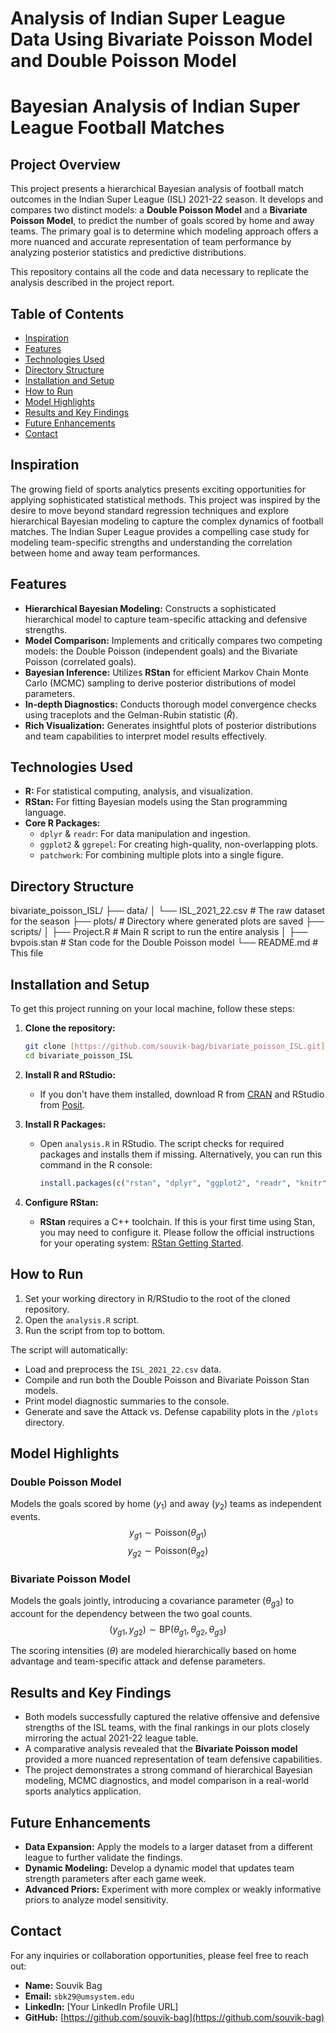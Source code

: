 # Analysis of Indian Super League Data Using Bivariate Poisson Model and Double Poisson Model

# Bayesian Analysis of Indian Super League Football Matches

## Project Overview

This project presents a hierarchical Bayesian analysis of football match outcomes in the Indian Super League (ISL) 2021-22 season. It develops and compares two distinct models: a **Double Poisson Model** and a **Bivariate Poisson Model**, to predict the number of goals scored by home and away teams. The primary goal is to determine which modeling approach offers a more nuanced and accurate representation of team performance by analyzing posterior statistics and predictive distributions.

This repository contains all the code and data necessary to replicate the analysis described in the project report.

## Table of Contents

- [Inspiration](#inspiration)
- [Features](#features)
- [Technologies Used](#technologies-used)
- [Directory Structure](#directory-structure)
- [Installation and Setup](#installation-and-setup)
- [How to Run](#how-to-run)
- [Model Highlights](#model-highlights)
- [Results and Key Findings](#results-and-key-findings)
- [Future Enhancements](#future-enhancements)
- [Contact](#contact)

## Inspiration

The growing field of sports analytics presents exciting opportunities for applying sophisticated statistical methods. This project was inspired by the desire to move beyond standard regression techniques and explore hierarchical Bayesian modeling to capture the complex dynamics of football matches. The Indian Super League provides a compelling case study for modeling team-specific strengths and understanding the correlation between home and away team performances.

## Features

-   **Hierarchical Bayesian Modeling:** Constructs a sophisticated hierarchical model to capture team-specific attacking and defensive strengths.
-   **Model Comparison:** Implements and critically compares two competing models: the Double Poisson (independent goals) and the Bivariate Poisson (correlated goals).
-   **Bayesian Inference:** Utilizes **RStan** for efficient Markov Chain Monte Carlo (MCMC) sampling to derive posterior distributions of model parameters.
-   **In-depth Diagnostics:** Conducts thorough model convergence checks using traceplots and the Gelman-Rubin statistic ($\hat{R}$).
-   **Rich Visualization:** Generates insightful plots of posterior distributions and team capabilities to interpret model results effectively.

## Technologies Used

-   **R:** For statistical computing, analysis, and visualization.
-   **RStan:** For fitting Bayesian models using the Stan programming language.
-   **Core R Packages:**
    -   `dplyr` & `readr`: For data manipulation and ingestion.
    -   `ggplot2` & `ggrepel`: For creating high-quality, non-overlapping plots.
    -   `patchwork`: For combining multiple plots into a single figure.

## Directory Structure


bivariate_poisson_ISL/
├── data/
│   └── ISL_2021_22.csv         # The raw dataset for the season
├── plots/                      # Directory where generated plots are saved
├── scripts/
│   ├── Project.R              # Main R script to run the entire analysis
│   ├── bvpois.stan     # Stan code for the Double Poisson model
└── README.md                   # This file

## Installation and Setup

To get this project running on your local machine, follow these steps:

1.  **Clone the repository:**
    ```bash
    git clone [https://github.com/souvik-bag/bivariate_poisson_ISL.git](https://github.com/souvik-bag/bivariate_poisson_ISL.git)
    cd bivariate_poisson_ISL
    ```

2.  **Install R and RStudio:**
    -   If you don't have them installed, download R from [CRAN](https://cran.r-project.org/) and RStudio from [Posit](https://posit.co/download/rstudio-desktop/).

3.  **Install R Packages:**
    -   Open `analysis.R` in RStudio. The script checks for required packages and installs them if missing. Alternatively, you can run this command in the R console:
        ```R
        install.packages(c("rstan", "dplyr", "ggplot2", "readr", "knitr", "patchwork", "ggrepel"))
        ```

4.  **Configure RStan:**
    -   **RStan** requires a C++ toolchain. If this is your first time using Stan, you may need to configure it. Please follow the official instructions for your operating system: [RStan Getting Started](https://github.com/stan-dev/rstan/wiki/RStan-Getting-Started).

## How to Run

1.  Set your working directory in R/RStudio to the root of the cloned repository.
2.  Open the `analysis.R` script.
3.  Run the script from top to bottom.

The script will automatically:
-   Load and preprocess the `ISL_2021_22.csv` data.
-   Compile and run both the Double Poisson and Bivariate Poisson Stan models.
-   Print model diagnostic summaries to the console.
-   Generate and save the Attack vs. Defense capability plots in the `/plots` directory.

## Model Highlights

### Double Poisson Model
Models the goals scored by home ($y_1$) and away ($y_2$) teams as independent events.
$$ y_{g1} \sim \text{Poisson}(\theta_{g1}) $$
$$ y_{g2} \sim \text{Poisson}(\theta_{g2}) $$

### Bivariate Poisson Model
Models the goals jointly, introducing a covariance parameter ($\theta_{g3}$) to account for the dependency between the two goal counts.
$$ (y_{g1}, y_{g2}) \sim \text{BP}(\theta_{g1}, \theta_{g2}, \theta_{g3}) $$

The scoring intensities ($\theta$) are modeled hierarchically based on home advantage and team-specific attack and defense parameters.

## Results and Key Findings

-   Both models successfully captured the relative offensive and defensive strengths of the ISL teams, with the final rankings in our plots closely mirroring the actual 2021-22 league table.
-   A comparative analysis revealed that the **Bivariate Poisson model** provided a more nuanced representation of team defensive capabilities.
-   The project demonstrates a strong command of hierarchical Bayesian modeling, MCMC diagnostics, and model comparison in a real-world sports analytics application.

## Future Enhancements

-   **Data Expansion:** Apply the models to a larger dataset from a different league to further validate the findings.
-   **Dynamic Modeling:** Develop a dynamic model that updates team strength parameters after each game week.
-   **Advanced Priors:** Experiment with more complex or weakly informative priors to analyze model sensitivity.

## Contact

For any inquiries or collaboration opportunities, please feel free to reach out:

-   **Name:** Souvik Bag
-   **Email:** `sbk29@umsystem.edu`
-   **LinkedIn:** [Your LinkedIn Profile URL]
-   **GitHub:** [https://github.com/souvik-bag](https://github.com/souvik-bag)

